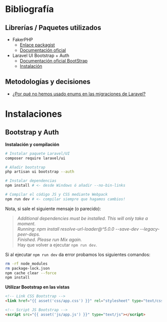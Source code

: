 # Bibliografía

## Librerías / Paquetes utilizados
- FakerPHP
  - [Enlace packagist](https://packagist.org/packages/fakerphp/faker)
  - [Documentación oficial](https://fakerphp.github.io/)
- Laravel UI Bootstrap + Auth
  - [Documentación oficial BootStrap](https://getbootstrap.com/docs/5.0/getting-started/introduction/)
  - [Instalación](#Bootstrap-y-Auth)

## Metodologías y decisiones
- [¿Por qué no hemos usado enums en las migraciones de Laravel?](http://komlenic.com/244/8-reasons-why-mysqls-enum-data-type-is-evil/)
 
# Instalaciones

## Bootstrap y Auth

**Instalación y compilación**
```bash
# Instalar paquete Laravel/UI
composer require laravel/ui

# Añadir bootstrap
php artisan ui bootstrap --auth

# Instalar dependencias
npm install # <- desde Windows ó añadir --no-bin-links

# Compilar el código JS y CSS mediante Webpack
npm run dev # <- compilar siempre que hagamos cambios!
```

Nota, si sale el siguiente mensaje (o parecido):
> *Additional dependencies must be installed. This will only take a moment.  
> Running: npm install resolve-url-loader@^5.0.0 --save-dev --legacy-peer-deps.  
> Finished. Please run Mix again.*  
Hay que volver a ejecutar `npm run dev`.  

Si al ejecutar `npm run dev` da error probamos los siguientes comandos:  
```bash
rm -rf node_modules
rm package-lock.json
npm cache clear --force
npm install
```

**Utilizar Bootstrap en las vistas**
```html
<!-- Link CSS Bootstrap -->
<link href="{{ asset('css/app.css') }}" rel="stylesheet" type="text/css" />

<!-- Script JS Bootstrap -->
<script src="{{ asset('js/app.js') }}" type="text/js"></script>
```

